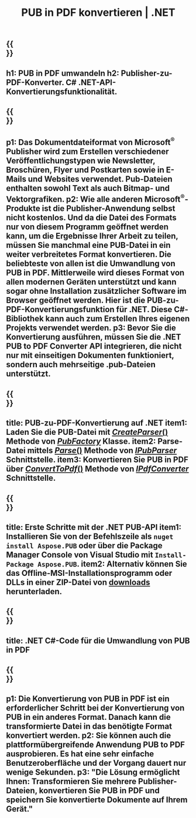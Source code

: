 ﻿---
translation: true
template: /_templates/conversion-child-net.md
title: PUB in PDF konvertieren | .NET
description: Converta PUB para PDF usando a API .NET em qualquer plataforma. Funcionalidade de conversão do editor que é fácil de integrar em sua própria solução.
url: /net/conversion/pub-to-pdf/
metakeywords: pub zu pdf net, pub zu pdf net konvertieren, pub zu pdf c# konverter, pub zu pdf c# konvertieren, pub zu pdf c#
family: pub
platformtag: net
feature: conversion
---

{{<section banner>}}
---
h1: PUB in PDF umwandeln
h2: Publisher-zu-PDF-Konverter. С# .NET-API-Konvertierungsfunktionalität.
---

{{<section overview>}}
---
p1: Das Dokumentdateiformat von Microsoft<sup>®</sup> Publisher wird zum Erstellen verschiedener Veröffentlichungstypen wie Newsletter, Broschüren, Flyer und Postkarten sowie in E-Mails und Websites verwendet. Pub-Dateien enthalten sowohl Text als auch Bitmap- und Vektorgrafiken.
p2: Wie alle anderen Microsoft<sup>®</sup>-Produkte ist die Publisher-Anwendung selbst nicht kostenlos. Und da die Datei des Formats nur von diesem Programm geöffnet werden kann, um die Ergebnisse Ihrer Arbeit zu teilen, müssen Sie manchmal eine PUB-Datei in ein weiter verbreitetes Format konvertieren. Die beliebteste von allen ist die Umwandlung von PUB in PDF. Mittlerweile wird dieses Format von allen modernen Geräten unterstützt und kann sogar ohne Installation zusätzlicher Software im Browser geöffnet werden. Hier ist die PUB-zu-PDF-Konvertierungsfunktion für .NET. Diese C#-Bibliothek kann auch zum Erstellen Ihres eigenen Projekts verwendet werden.
p3: Bevor Sie die Konvertierung ausführen, müssen Sie die .NET PUB to PDF Converter API integrieren, die nicht nur mit einseitigen Dokumenten funktioniert, sondern auch mehrseitige .pub-Dateien unterstützt.
---

{{<section feature1>}}
---
title: PUB-zu-PDF-Konvertierung auf .NET
item1: Laden Sie die PUB-Datei mit [*CreateParser*()](https://reference.aspose.com/pub/net/aspose.pub/pubfactory//methods/createparser/index) Methode von [*PubFactory*](https://reference.aspose.com/pub/net/aspose.pub/pubfactory/) Klasse.
item2: Parse-Datei mittels [*Parse*()](https://reference.aspose.com/pub/net/aspose.pub/ipubparser//methods/parse) Methode von [*IPubParser*](https://reference.aspose.com/pub/net/aspose.pub/ipubparser/) Schnittstelle.
item3: Konvertieren Sie PUB in PDF über [*ConvertToPdf*()](https://reference.aspose.com/pub/net/aspose.pub/ipdfconverter//methods/converttopdf) Methode von [*IPdfConverter*](https://reference.aspose.com/pub/net/aspose.pub/ipdfconverter/) Schnittstelle.
---

{{<section feature2>}}
---
title: Erste Schritte mit der .NET PUB-API
item1: Installieren Sie von der Befehlszeile als ```nuget install Aspose.PUB``` oder über die Package Manager Console von Visual Studio mit ```Install-Package Aspose.PUB```.
item2: Alternativ können Sie das Offline-MSI-Installationsprogramm oder DLLs in einer ZIP-Datei von [downloads](https://releases.aspose.com/pub/net/) herunterladen.
---

{{<section codeexample>}}
---
title: .NET C#-Code für die Umwandlung von PUB in PDF
---

{{<section summary>}}
---
p1: Die Konvertierung von PUB in PDF ist ein erforderlicher Schritt bei der Konvertierung von PUB in ein anderes Format. Danach kann die transformierte Datei in das benötigte Format konvertiert werden.
p2: Sie können auch die plattformübergreifende Anwendung PUB to PDF ausprobieren. Es hat eine sehr einfache Benutzeroberfläche und der Vorgang dauert nur wenige Sekunden.
p3: "Die Lösung ermöglicht Ihnen: Transformieren Sie mehrere Publisher-Dateien, konvertieren Sie PUB in PDF und speichern Sie konvertierte Dokumente auf Ihrem Gerät."
---
